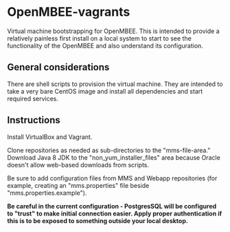 # OpenMBEE-vagrants
Virtual machine bootstrapping for OpenMBEE. This is intended to provide a relatively painless first install on a local system to start to see the functionality of the OpenMBEE and also understand its configuration.

## General considerations

There are shell scripts to provision the virtual machine. They are intended to take a very bare CentOS image and install all dependencies and start required services.

## Instructions

Install VirtualBox and Vagrant.

Clone repositories as needed as sub-directories to the "mms-file-area." Download Java 8 JDK to the "non_yum_installer_files" area because Oracle doesn't allow web-based downloads from scripts.

Be sure to add configuration files from MMS and Webapp repositories (for example, creating an "mms.properties" file beside "mms.properties.example").

**Be careful in the current configuration - PostgresSQL will be configured to "trust" to make initial connection easier. Apply proper authentication if this is to be exposed to something outside your local desktop.**